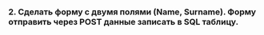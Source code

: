 ### 2. Сделать форму с  двумя  полями (Name, Surname). Форму отправить через POST  данные записать в SQL таблицу.